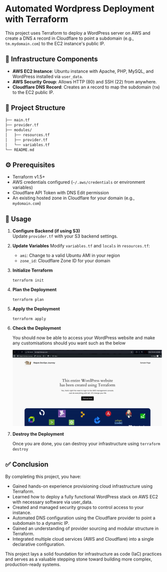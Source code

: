 # Automated Wordpress Deployment with Terraform

This project uses Terraform to deploy a WordPress server on AWS and create a DNS `A` record in Cloudflare to point a subdomain (e.g., `tm.mydomain.com`) to the EC2 instance's public IP.


## 🧱 Infrastructure Components

- **AWS EC2 Instance**: Ubuntu instance with Apache, PHP, MySQL, and WordPress installed via `user_data`.
- **AWS Security Group**: Allows HTTP (80) and SSH (22) from anywhere.
- **Cloudflare DNS Record**: Creates an `A` record to map the subdomain (`tm`) to the EC2 public IP.


## 📁 Project Structure

```
├── main.tf
├── provider.tf
├── modules/
│   ├── resources.tf
│   ├── provider.tf
│   └── variables.tf
└── README.md
```


## ⚙️ Prerequisites

- Terraform v1.5+
- AWS credentials configured (`~/.aws/credentials` or environment variables)
- Cloudflare API Token with DNS Edit permission
- An existing hosted zone in Cloudflare for your domain (e.g., `mydomain.com`)


## 🚀 Usage

1. **Configure Backend (if using S3)**  
   Update `provider.tf` with your S3 backend settings.

2. **Update Variables**
   Modify `variables.tf` and `locals` in `resources.tf`:
   - `ami`: Change to a valid Ubuntu AMI in your region
   - `zone_id`: Cloudflare Zone ID for your domain

3. **Initialize Terraform**

   `terraform init`

4. **Plan the Deployment**

    `terraform plan`

5. **Apply the Deployment**

    `terraform apply`

5. **Check the Deployment**

    You should now be able to access your WordPress website and make any customisations should you want such as the below
    
    ![alt text](image.png)

6. **Destroy the Deployment**

    Once you are done, you can destroy your infrastructure using `terraform destroy`


## ✅ Conclusion
By completing this project, you have:

- Gained hands-on experience provisioning cloud infrastructure using Terraform.
- Learned how to deploy a fully functional WordPress stack on AWS EC2 with necessary software via user_data.
- Created and managed security groups to control access to your instance.
- Automated DNS configuration using the Cloudflare provider to point a subdomain to a dynamic IP.
- Gained an understanding of provider sourcing and modular structure in Terraform.
- Integrated multiple cloud services (AWS and Cloudflare) into a single declarative configuration.

This project lays a solid foundation for infrastructure as code (IaC) practices and serves as a valuable stepping stone toward building more complex, production-ready systems.